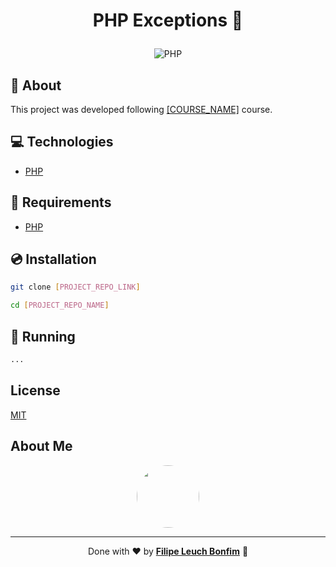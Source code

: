 # <p align="center">PHP Exceptions 🚩</p>

<p align="center">
    <img src="https://img.shields.io/badge/php-8.0-green" alt="PHP"/>
</p>

## 💬 About

This project was developed following [[COURSE_NAME]]([COURSE_LINK]) course.

## :computer: Technologies

- [PHP](https://www.php.net/)

## :scroll: Requirements

- [PHP](https://www.php.net/)

## :cd: Installation

```sh
git clone [PROJECT_REPO_LINK]
```

```sh
cd [PROJECT_REPO_NAME]
```

## :runner: Running

```sh
...
```

## License

[MIT](https://choosealicense.com/licenses/mit/)

## About Me

<p align="center">
    <a style="font-weight: bold" href="https://www.linkedin.com/in/filipe1309/">
    <img style="border-radius:50%" width="100px; "src="https://avatars.githubusercontent.com/u/2081014?s=60&v=4"/>
    </a>
</p>

---

<p align="center">
    Done with ♥ by <a style="font-weight: bold" href="https://www.linkedin.com/in/filipe1309/">Filipe Leuch Bonfim</a> 🖖
</p>
